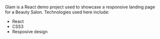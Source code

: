 Glam is a React demo project used to showcase a responsive landing page for a Beauty Salon.
Technologies used here include:
- React
- CSS3
- Resposive design
